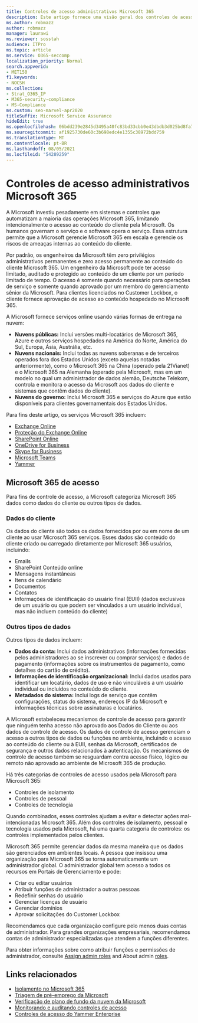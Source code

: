 ```yaml
---
title: Controles de acesso administrativos Microsoft 365
description: Este artigo fornece uma visão geral dos controles de acesso administrativo e categorização de dados Microsoft 365.
ms.author: robmazz
author: robmazz
manager: laurawi
ms.reviewer: sosstah
audience: ITPro
ms.topic: article
ms.service: O365-seccomp
localization_priority: Normal
search.appverid:
- MET150
f1.keywords:
- NOCSH
ms.collection:
- Strat_O365_IP
- M365-security-compliance
- MS-Compliance
ms.custom: seo-marvel-apr2020
titleSuffix: Microsoft Service Assurance
hideEdit: true
ms.openlocfilehash: 06bdd239e2845d3495a40fc83bd33cbb0e43dbdb3d025bd8fa77b5d5451a680c
ms.sourcegitcommit: af1925730de60c3b698edc4e1355c38972bdd759
ms.translationtype: MT
ms.contentlocale: pt-BR
ms.lasthandoff: 08/05/2021
ms.locfileid: "54289259"
---
```

# <a name="administrative-access-controls-in-microsoft-365"></a>Controles de acesso administrativos Microsoft 365 

A Microsoft investiu pesadamente em sistemas e controles que automatizam a maioria das operações Microsoft 365, limitando intencionalmente o acesso ao conteúdo do cliente pela Microsoft. Os humanos governam o serviço e o software opera o serviço. Essa estrutura permite que a Microsoft gerencie Microsoft 365 em escala e gerencie os riscos de ameaças internas ao conteúdo do cliente.

Por padrão, os engenheiros da Microsoft têm zero privilégios administrativos permanentes e zero acesso permanente ao conteúdo do cliente Microsoft 365. Um engenheiro da Microsoft pode ter acesso limitado, auditado e protegido ao conteúdo de um cliente por um período limitado de tempo. O acesso é somente quando necessário para operações de serviço e somente quando aprovado por um membro do gerenciamento sênior da Microsoft. Para clientes licenciados no Customer Lockbox, o cliente fornece aprovação de acesso ao conteúdo hospedado no Microsoft 365.

A Microsoft fornece serviços online usando várias formas de entrega na nuvem:

- **Nuvens públicas:** Inclui versões multi-locatários de Microsoft 365, Azure e outros serviços hospedados na América do Norte, América do Sul, Europa, Ásia, Austrália, etc.
- **Nuvens nacionais:** Inclui todas as nuvens soberanas e de terceiros operados fora dos Estados Unidos (exceto aquelas notadas anteriormente), como o Microsoft 365 na China (operado pela 21Vianet) e o Microsoft 365 na Alemanha (operado pela Microsoft, mas em um modelo no qual um administrador de dados alemão, Deutsche Telekom, controla e monitora o acesso da Microsoft aos dados do cliente e sistemas que contêm dados do cliente).
- **Nuvens do governo:** Inclui Microsoft 365 e serviços do Azure que estão disponíveis para clientes governamentais dos Estados Unidos.

Para fins deste artigo, os serviços Microsoft 365 incluem:

- [Exchange Online](/Exchange/exchange-online)
- [Proteção do Exchange Online](/Office365/SecurityCompliance/eop/exchange-online-protection-overview)
- [SharePoint Online](/sharepoint/sharepoint-online)
- [OneDrive for Business](/OneDrive/onedrive)
- [Skype for Business](/SkypeForBusiness/skype-for-business-online)
- [Microsoft Teams](/MicrosoftTeams/Teams-overview)
- [Yammer](/yammer/yammer-landing-page)

## <a name="microsoft-365-access-controls"></a>Microsoft 365 de acesso

Para fins de controle de acesso, a Microsoft categoriza Microsoft 365 dados como dados do cliente ou outros tipos de dados.

### <a name="customer-data"></a>Dados do cliente

Os dados do cliente são todos os dados fornecidos por ou em nome de um cliente ao usar Microsoft 365 serviços. Esses dados são conteúdo do cliente criado ou carregado diretamente por Microsoft 365 usuários, incluindo:

- Emails
- SharePoint Conteúdo online
- Mensagens instantâneas
- Itens de calendário
- Documentos
- Contatos
- Informações de identificação do usuário final (EUII) (dados exclusivos de um usuário ou que podem ser vinculados a um usuário individual, mas não incluem conteúdo do cliente)

### <a name="other-types-of-data"></a>Outros tipos de dados

Outros tipos de dados incluem:

- **Dados da conta:** Inclui dados administrativos (informações fornecidas pelos administradores ao se inscrever ou comprar serviços) e dados de pagamento (informações sobre os instrumentos de pagamento, como detalhes do cartão de crédito).
- **Informações de identificação organizacional:** Inclui dados usados para identificar um locatário, dados de uso e não vinculáveis a um usuário individual ou incluídos no conteúdo do cliente.
- **Metadados do sistema:** Inclui logs de serviço que contêm configurações, status do sistema, endereços IP da Microsoft e informações técnicas sobre assinaturas e locatários.

A Microsoft estabeleceu mecanismos de controle de acesso para garantir que ninguém tenha acesso não aprovado aos Dados do Cliente ou aos dados de controle de acesso. Os dados de controle de acesso gerenciam o acesso a outros tipos de dados ou funções no ambiente, incluindo o acesso ao conteúdo do cliente ou à EUII, senhas da Microsoft, certificados de segurança e outros dados relacionados à autenticação. Os mecanismos de controle de acesso também se resguardam contra acesso físico, lógico ou remoto não aprovado ao ambiente de Microsoft 365 de produção.

Há três categorias de controles de acesso usados pela Microsoft para Microsoft 365:

- Controles de isolamento
- Controles de pessoal
- Controles de tecnologia

Quando combinados, esses controles ajudam a evitar e detectar ações mal-intencionadas Microsoft 365. Além dos controles de isolamento, pessoal e tecnologia usados pela Microsoft, há uma quarta categoria de controles: os controles implementados pelos clientes.

Microsoft 365 permite gerenciar dados da mesma maneira que os dados são gerenciados em ambientes locais. A pessoa que insissou uma organização para Microsoft 365 se torna automaticamente um administrador global. O administrador global tem acesso a todos os recursos em Portais de Gerenciamento e pode:

- Criar ou editar usuários
- Atribuir funções de administrador a outras pessoas
- Redefinir senhas do usuário
- Gerenciar licenças de usuário
- Gerenciar domínios
- Aprovar solicitações do Customer Lockbox

Recomendamos que cada organização configure pelo menos duas contas de administrador. Para grandes organizações empresariais, recomendamos contas de administrador especializadas que atendem a funções diferentes.

Para obter informações sobre como atribuir funções e permissões de administrador, consulte [Assign admin roles](/microsoft-365/admin/add-users/assign-admin-roles) and About admin [roles](/microsoft-365/admin/add-users/about-admin-roles).

## <a name="related-links"></a>Links relacionados

- [Isolamento no Microsoft 365](assurance-isolation-in-microsoft-365.md)
- [Triagem de pré-emprego da Microsoft](assurance-pre-employment-screening.md)
- [Verificação de plano de fundo da nuvem da Microsoft](assurance-cloud-background-check.md)
- [Monitorando e auditando controles de acesso ](assurance-monitoring-and-auditing-access-controls.md)
- [Controles de acesso do Yammer Enterprise](assurance-yammer-enterprise-access-controls.md)
